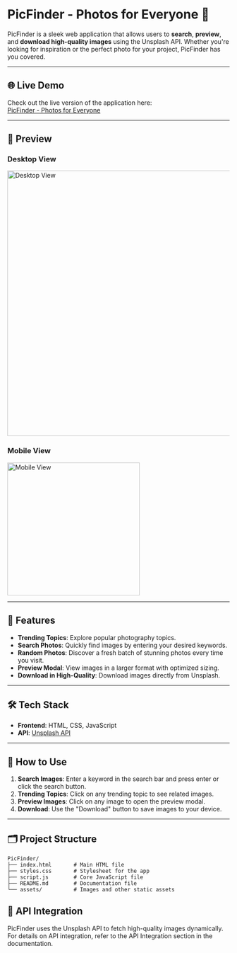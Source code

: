 # PicFinder - Photos for Everyone 📸

PicFinder is a sleek web application that allows users to **search**, **preview**, and **download high-quality images** using the Unsplash API. Whether you're looking for inspiration or the perfect photo for your project, PicFinder has you covered.

---

## 🌐 Live Demo
Check out the live version of the application here:  
[PicFinder - Photos for Everyone](https://pic-finder-photos-for-everyone-pndzejx5f-vedant-handas-projects.vercel.app/)

---

## 📸 Preview

### Desktop View
<img src="https://github.com/VedantHanda771/PicFinder-Photos-for-Everyone/assets/122337658/713c703d-cafa-4751-9a26-0fd09cdf3810" alt="Desktop View" width="600"/>

### Mobile View
<img src="https://github.com/VedantHanda771/PicFinder-Photos-for-Everyone/assets/122337658/e5db9ea3-4f56-4155-bbda-3a9573fcf75e" alt="Mobile View" width="300"/>

---

## 🚀 Features

- **Trending Topics**: Explore popular photography topics.
- **Search Photos**: Quickly find images by entering your desired keywords.
- **Random Photos**: Discover a fresh batch of stunning photos every time you visit.
- **Preview Modal**: View images in a larger format with optimized sizing.
- **Download in High-Quality**: Download images directly from Unsplash.

---

## 🛠️ Tech Stack

- **Frontend**: HTML, CSS, JavaScript
- **API**: [Unsplash API](https://unsplash.com/developers)

---

## 🧭 How to Use

1. **Search Images**: Enter a keyword in the search bar and press enter or click the search button.
2. **Trending Topics**: Click on any trending topic to see related images.
3. **Preview Images**: Click on any image to open the preview modal.
4. **Download**: Use the "Download" button to save images to your device.

---

## 🗂️ Project Structure

```plaintext
PicFinder/
├── index.html       # Main HTML file
├── styles.css       # Stylesheet for the app
├── script.js        # Core JavaScript file
├── README.md        # Documentation file
└── assets/          # Images and other static assets
```

## 🔑 API Integration
PicFinder uses the Unsplash API to fetch high-quality images dynamically. For details on API integration, refer to the API Integration section in the documentation.
